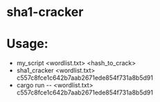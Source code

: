 # sha1-cracker
# Usage:
- my_script <wordlist.txt> <hash_to_crack>
- sha1_cracker <wordlist.txt> c557c8fce1c642b7aab2671ede854f731a8b5d91
- cargo run -- <wordlist.txt> c557c8fce1c642b7aab2671ede854f731a8b5d91
